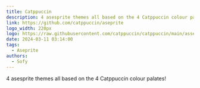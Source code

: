 ```yaml
---
title: Catppuccin
description: 4 asesprite themes all based on the 4 Catppuccin colour palates!
link: https://github.com/catppuccin/aseprite
logo_width: 220px
logo: https://raw.githubusercontent.com/catppuccin/catppuccin/main/assets/logos/exports/1544x1544_circle.png
date: 2024-03-11 03:14:00
tags:
  - Aseprite
authors:
  - Sofy
---
```


4 asesprite themes all based on the 4 Catppuccin colour palates!